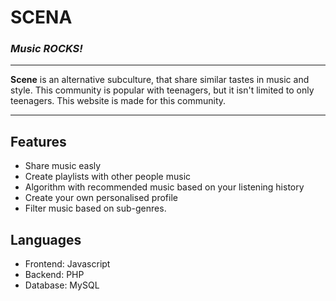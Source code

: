 # SCENA
### _Music ROCKS!_
---
**Scene** is an alternative subculture, that share similar tastes in music and style. This community is popular with teenagers, but it isn't limited to only teenagers. This website is made for this community.

---
## Features
- Share music easly
- Create playlists with other people music
- Algorithm with recommended music based on your listening history
- Create your own personalised profile
- Filter music based on sub-genres.

## Languages
- Frontend: Javascript
- Backend: PHP
- Database: MySQL
